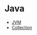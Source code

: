 # Java

- [JVM](https://apple-sushi-c42.notion.site/JVM-153cef5d64dd805bbccfe60e85f72aaf)
- [Collection](https://apple-sushi-c42.notion.site/Collection-153cef5d64dd80a6902efcb399dbbe47)
